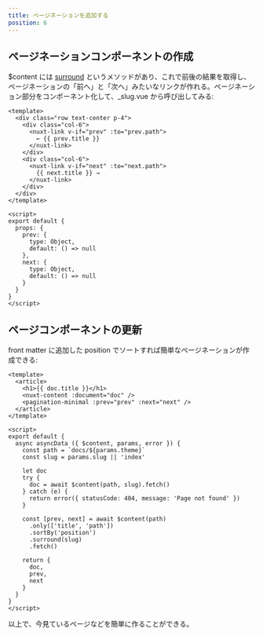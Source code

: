 ```yaml
---
title: ページネーションを追加する
position: 6
---
```


## ページネーションコンポーネントの作成

$content には [surround](https://content.nuxtjs.org/fetching#surroundslug-options) というメソッドがあり、これで前後の結果を取得し、ページネーションの「前へ」と「次へ」みたいなリンクが作れる。ページネーション部分をコンポーネント化して、_slug.vue から呼び出してみる:

```vue[components/PaginationMinimal.vue]
<template>
  <div class="row text-center p-4">
    <div class="col-6">
      <nuxt-link v-if="prev" :to="prev.path">
        ← {{ prev.title }}
      </nuxt-link>
    </div>
    <div class="col-6">
      <nuxt-link v-if="next" :to="next.path">
        {{ next.title }} →
      </nuxt-link>
    </div>
  </div>
</template>

<script>
export default {
  props: {
    prev: {
      type: Object,
      default: () => null
    },
    next: {
      type: Object,
      default: () => null
    }
  }
}
</script>
```

## ページコンポーネントの更新

front matter に追加した position でソートすれば簡単なページネーションが作成できる:

```vue[pages/docs/_theme/_slug.vue]
<template>
  <article>
    <h1>{{ doc.title }}</h1>
    <nuxt-content :document="doc" />
    <pagination-minimal :prev="prev" :next="next" />
  </article>
</template>

<script>
export default {
  async asyncData ({ $content, params, error }) {
    const path = `docs/${params.theme}`
    const slug = params.slug || 'index'

    let doc
    try {
      doc = await $content(path, slug).fetch()
    } catch (e) {
      return error({ statusCode: 404, message: 'Page not found' })
    }

    const [prev, next] = await $content(path)
      .only(['title', 'path'])
      .sortBy('position')
      .surround(slug)
      .fetch()

    return {
      doc,
      prev,
      next
    }
  }
}
</script>
```

以上で、今見ているページなどを簡単に作ることができる。
